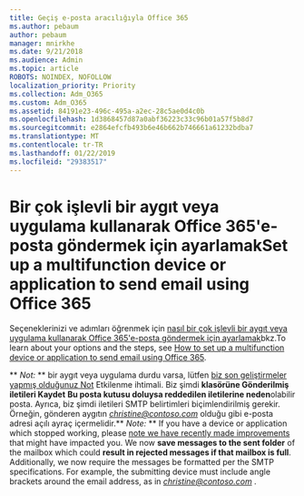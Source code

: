 ```yaml
---
title: Geçiş e-posta aracılığıyla Office 365
ms.author: pebaum
author: pebaum
manager: mnirkhe
ms.date: 9/21/2018
ms.audience: Admin
ms.topic: article
ROBOTS: NOINDEX, NOFOLLOW
localization_priority: Priority
ms.collection: Adm_O365
ms.custom: Adm_O365
ms.assetid: 84191e23-496c-495a-a2ec-28c5ae0d4c0b
ms.openlocfilehash: 1d3868457d87a0abf36223c33c96b01a57f5b8d7
ms.sourcegitcommit: e2864efcfb493b6e46b662b746661a61232bdba7
ms.translationtype: MT
ms.contentlocale: tr-TR
ms.lasthandoff: 01/22/2019
ms.locfileid: "29383517"
---
```

# <a name="set-up-a-multifunction-device-or-application-to-send-email-using-office-365"></a><span data-ttu-id="46755-102">Bir çok işlevli bir aygıt veya uygulama kullanarak Office 365'e-posta göndermek için ayarlamak</span><span class="sxs-lookup"><span data-stu-id="46755-102">Set up a multifunction device or application to send email using Office 365</span></span>

<span data-ttu-id="46755-103">Seçeneklerinizi ve adımları öğrenmek için [nasıl bir çok işlevli bir aygıt veya uygulama kullanarak Office 365'e-posta göndermek için ayarlamak](https://support.office.com/article/69f58e99-c550-4274-ad18-c805d654b4c4)bkz.</span><span class="sxs-lookup"><span data-stu-id="46755-103">To learn about your options and the steps, see [How to set up a multifunction device or application to send email using Office 365](https://support.office.com/article/69f58e99-c550-4274-ad18-c805d654b4c4).</span></span>
  
 <span data-ttu-id="46755-p101">\*\* *Not:* \*\* bir aygıt veya uygulama durdu varsa, lütfen [biz son geliştirmeler yapmış olduğunuz Not](https://support.microsoft.com/help/4458479/) Etkilenme ihtimali. Biz şimdi **klasörüne Gönderilmiş iletileri Kaydet** **Bu posta kutusu doluysa reddedilen iletilerine neden**olabilir posta. Ayrıca, biz şimdi iletileri SMTP belirtimleri biçimlendirilmiş gerekir. Örneğin, gönderen aygıtın *christine@contoso.com* olduğu gibi e-posta adresi açılı ayraç içermelidir.</span><span class="sxs-lookup"><span data-stu-id="46755-p101">\*\* *Note:* \*\* If you have a device or application which stopped working, please [note we have recently made improvements](https://support.microsoft.com/help/4458479/) that might have impacted you. We now **save messages to the sent folder** of the mailbox which could **result in rejected messages if that mailbox is full**. Additionally, we now require the messages be formatted per the SMTP specifications. For example, the submitting device must include angle brackets around the email address, as in  *christine@contoso.com*  .</span></span> 
  

